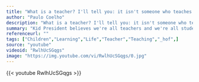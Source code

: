 ```yaml
---
title: "What is a teacher? I'll tell you: it isn't someone who teaches something, but someone who inspires the student to give of her best in order to discover what she already knows."
author: "Paulo Coelho"
description: "What is a teacher? I'll tell you: it isn't someone who teaches something, but someone who inspires the student to give of her best in order to discover what she already knows. - Paulo Coelho quotes from GetInspired365.com"
summary: "Kid President believes we're all teachers and we're all students. What are you teaching the world? Who are you learning from? Share this with a special teacher in your life!"
referenceurl: ""
tags: ["Children","Learning","Life","Teacher","Teaching","_hof",]
source: "youtube"
videoid: "RwlhUcSGqgs"
image: "https://img.youtube.com/vi/RwlhUcSGqgs/0.jpg"
---
```


{{< youtube RwlhUcSGqgs >}}
